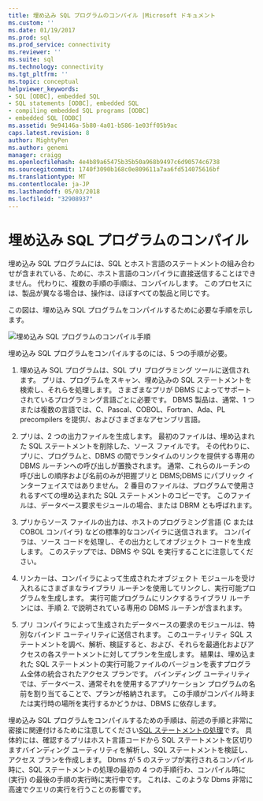 ```yaml
---
title: 埋め込み SQL プログラムのコンパイル |Microsoft ドキュメント
ms.custom: ''
ms.date: 01/19/2017
ms.prod: sql
ms.prod_service: connectivity
ms.reviewer: ''
ms.suite: sql
ms.technology: connectivity
ms.tgt_pltfrm: ''
ms.topic: conceptual
helpviewer_keywords:
- SQL [ODBC], embedded SQL
- SQL statements [ODBC], embedded SQL
- compiling embedded SQL programs [ODBC]
- embedded SQL [ODBC]
ms.assetid: 9e94146a-5b80-4a01-b586-1e03ff05b9ac
caps.latest.revision: 8
author: MightyPen
ms.author: genemi
manager: craigg
ms.openlocfilehash: 4e4b89a65475b35b50a968b9497c6d90574c6738
ms.sourcegitcommit: 1740f3090b168c0e809611a7aa6fd514075616bf
ms.translationtype: MT
ms.contentlocale: ja-JP
ms.lasthandoff: 05/03/2018
ms.locfileid: "32908937"
---
```

# <a name="compiling-an-embedded-sql-program"></a>埋め込み SQL プログラムのコンパイル
埋め込み SQL プログラムには、SQL とホスト言語のステートメントの組み合わせが含まれている、ために、ホスト言語のコンパイラに直接送信することはできません。 代わりに、複数の手順の手順は、コンパイルします。 このプロセスには、製品が異なる場合は、操作は、ほぼすべての製品と同じです。  
  
 この図は、埋め込み SQL プログラムをコンパイルするために必要な手順を示します。  
  
 ![埋め込み SQL プログラムのコンパイル手順](../../odbc/reference/media/pr02.gif "pr02")  
  
 埋め込み SQL プログラムをコンパイルするのには、5 つの手順が必要。  
  
1.  埋め込み SQL プログラムは、SQL プリ プログラミング ツールに送信されます。 プリは、プログラムをスキャン、埋め込みの SQL ステートメントを検索し、それらを処理します。 さまざまなプリが DBMS によってサポートされているプログラミング言語ごとに必要です。 DBMS 製品は、通常、1 つまたは複数の言語では、C、Pascal、COBOL、Fortran、Ada、PL precompilers を提供/、およびさまざまなアセンブリ言語。  
  
2.  プリは、2 つの出力ファイルを生成します。 最初のファイルは、埋め込まれた SQL ステートメントを削除した、ソース ファイルです。 その代わりに、プリに、プログラムと、DBMS の間でランタイムのリンクを提供する専用の DBMS ルーチンへの呼び出しが置換されます。 通常、これらのルーチンの呼び出しの順序および名前のみが把握プリと DBMS;DBMS にパブリック インターフェイスではありません。 2 番目のファイルは、プログラムで使用されるすべての埋め込まれた SQL ステートメントのコピーです。 このファイルは、データベース要求モジュールの場合、または DBRM とも呼ばれます。  
  
3.  プリからソース ファイルの出力は、ホストのプログラミング言語 (C または COBOL コンパイラ) などの標準的なコンパイラに送信されます。 コンパイラは、ソース コードを処理し、その出力としてオブジェクト コードを生成します。 このステップでは、DBMS や SQL を実行することに注意してください。  
  
4.  リンカーは、コンパイラによって生成されたオブジェクト モジュールを受け入れるにさまざまなライブラリ ルーチンを使用してリンクし、実行可能プログラムを生成します。 実行可能プログラムにリンクするライブラリ ルーチンには、手順 2. で説明されている専用の DBMS ルーチンが含まれます。  
  
5.  プリ コンパイラによって生成されたデータベースの要求のモジュールは、特別なバインド ユーティリティに送信されます。 このユーティリティ SQL ステートメントを調べ、解析、検証すると、および、それらを最適化およびアクセスの各ステートメントに対してプランを生成します。 結果は、埋め込まれた SQL ステートメントの実行可能ファイルのバージョンを表すプログラム全体の統合されたアクセス プランです。 バインディング ユーティリティでは、データベース、通常それを使用するアプリケーション プログラムの名前を割り当てることで、プランが格納されます。 この手順がコンパイル時または実行時の場所を実行するかどうかは、DBMS に依存します。  
  
 埋め込み SQL プログラムをコンパイルするための手順は、前述の手順と非常に密接に関連付けるために注意してください[SQL ステートメントの処理](../../odbc/reference/processing-a-sql-statement.md)です。 具体的には、確認するプリはホスト言語コードから SQL ステートメントを区切りますバインディング ユーティリティを解析し、SQL ステートメントを検証し、アクセス プランを作成します。 Dbms が 5 のステップが実行されるコンパイル時に、SQL ステートメントの処理の最初の 4 つの手順行わ、コンパイル時に (実行) の最後の手順の実行時に実行中です。 これは、このような Dbms 非常に高速でクエリの実行を行うことの影響です。
